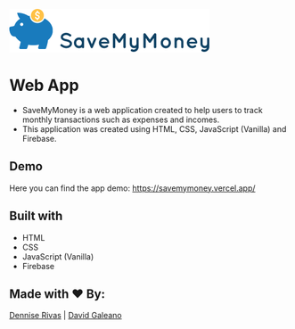 

![SaveMyMoney Logo](assets/saveMymoney_logo.png)


# Web App

* SaveMyMoney is a web application created to help users to track monthly transactions such as expenses and incomes. 
* This application was created using HTML, CSS, JavaScript (Vanilla) and Firebase.

## Demo

Here you can find the app demo: https://savemymoney.vercel.app/

## Built with 
* HTML 
* CSS
* JavaScript (Vanilla)
* Firebase

## Made with ❤️  By:

[Dennise Rivas](https://github.com/iqrivas) | 
[David Galeano](https://github.com/davidevOS) 


